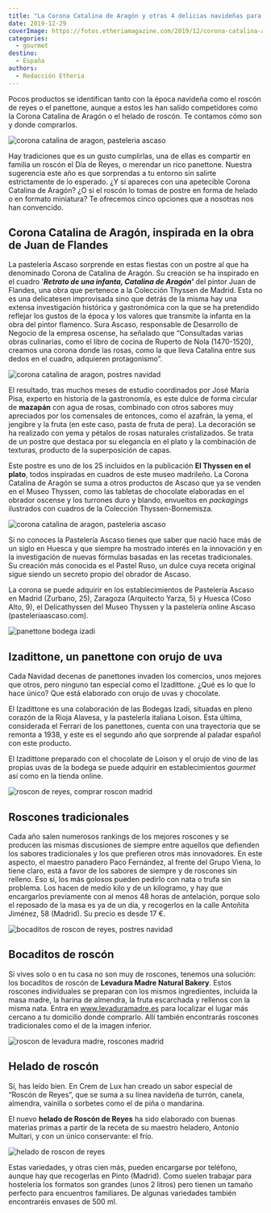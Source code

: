 ```yaml
---
title: "La Corona Catalina de Aragón y otras 4 delicias navideñas para disfrutar"
date: 2019-12-29
coverImage: https://fotos.etheriamagazine.com/2019/12/corona-catalina-ascaso.jpg
categories: 
  - gourmet
destino: 
  - España
authors: 
  - Redacción Etheria
---
```


Pocos productos se identifican tanto con la época navideña como el roscón de reyes o el 
panettone, aunque a estos les han salido competidores como la Corona Catalina de Aragón 
o el helado de roscón. Te contamos cómo son y donde comprarlos. 

![corona catalina de aragon, pasteleria ascaso](https://fotos.etheriamagazine.com/2019/12/ascaso-corona-catalina-mesa.jpg "Corona Catalina de Aragón.")

Hay tradiciones que es un gusto cumplirlas, una de ellas es compartir en familia un 
roscón el Día de Reyes, o merendar un rico panettone. Nuestra sugerencia este año es que 
sorprendas a tu entorno sin salirte estrictamente de lo esperado. ¿Y si apareces con una 
apetecible Corona Catalina de Aragón? ¿O si el roscón lo tomas de postre en forma de 
helado o en formato miniatura? Te ofrecemos cinco opciones que a nosotras nos han 
convencido. 

## Corona Catalina de Aragón, inspirada en la obra de Juan de Flandes

La pastelería Ascaso sorprende en estas fiestas con un postre al que ha denominado 
Corona de Catalina de Aragón. Su creación se ha inspirado en el cuadro '_**Retrato de 
una infanta, Catalina de Aragón'**_ del pintor Juan de Flandes, una obra que pertenece a 
la Colección Thyssen de Madrid. Esta no es una delicatesen improvisada sino que detrás 
de la misma hay una extensa investigación histórica y gastronómica con la que se ha 
pretendido reflejar los gustos de la época y los valores que transmite la infanta en la 
obra del pintor flamenco. Sura Ascaso, responsable de Desarrollo de Negocio de la 
empresa oscense, ha señalado que “Consultadas varias obras culinarias, como el libro de 
cocina de Ruperto de Nola (1470-1520), creamos una corona donde las rosas, como la que 
lleva Catalina entre sus dedos en el cuadro, adquieren protagonismo”. 

![corona catalina de aragon, postres navidad](https://fotos.etheriamagazine.com/2019/12/caja-corona-catalina-ascaso.jpg "Presentación de la corona en su caja.")

El resultado, tras muchos meses de estudio coordinados por José María Pisa, experto en 
historia de la gastronomía, es este dulce de forma circular de **mazapán** con agua de 
rosas, combinado con otros sabores muy apreciados por los comensales de entonces, como 
el azafrán, la yema, el jengibre y la fruta (en este caso, pasta de fruta de pera). La 
decoración se ha realizado con yema y pétalos de rosas naturales cristalizados. Se trata 
de un postre que destaca por su elegancia en el plato y la combinación de texturas, 
producto de la superposición de capas. 

Este postre es uno de los 25 incluidos en la publicación **El Thyssen en el plato**, 
todos inspiradas en cuadros de este museo madrileño. La Corona Catalina de Aragón se 
suma a otros productos de Ascaso que ya se venden en el Museo Thyssen, como las tabletas 
de chocolate elaboradas en el obrador oscense y los turrones duro y blando, envueltos en 
_packagings_ ilustrados con cuadros de la Colección Thyssen-Bornemisza. 

![corona catalina de aragon, pasteleria ascaso](https://fotos.etheriamagazine.com/2019/12/corona-catalina-ascaso.jpg "Corona Catalina de Aragón.")

Si no conoces la Pastelería Ascaso tienes que saber que nació hace más de un siglo en 
Huesca y que siempre ha mostrado interés en la innovación y en la investigación de 
nuevas fórmulas basadas en las recetas tradicionales. Su creación más conocida es el 
Pastel Ruso, un dulce cuya receta original sigue siendo un secreto propio del obrador de 
Ascaso. 

La corona se puede adquirir en los establecimientos de Pastelería Ascaso en Madrid 
(Zurbano, 25), Zaragoza (Arquitecto Yarza, 5) y Huesca (Coso Alto, 9), el Delicathyssen 
del Museo Thyssen y la pastelería online Ascaso (pasteleriaascaso.com). 

![panettone bodega izadi](https://fotos.etheriamagazine.com/2019/12/panettone-izadittone.jpg "Izadittone, el panettone de las bodegas Izadi.")

## Izadittone, un panettone con orujo de uva

Cada Navidad decenas de panettones invaden los comercios, unos mejores que otros, pero 
ninguno tan especial como el Izadittone. ¿Qué es lo que lo hace único? Que está 
elaborado con orujo de uvas y chocolate. 

El Izadittone es una colaboración de las Bodegas Izadi, situadas en pleno corazón de la 
Rioja Alavesa, y la pastelería italiana Loison. Ésta última, considerada el Ferrari de 
los panettones, cuenta con una trayectoria que se remonta a 1938, y este es el segundo 
año que sorprende al paladar español con este producto. 

El Izadittone preparado con el chocolate de Loison y el orujo de vino de las propias 
uvas de la bodega se puede adquirir en establecimientos _gourmet_ así como en la tienda 
online. 

![roscon de reyes, comprar roscon madrid](https://fotos.etheriamagazine.com/2019/12/roscon-reyes-grupo-viena.jpg "Roscón de Reyes, del grupo Viena.")

## Roscones tradicionales

Cada año salen numerosos rankings de los mejores roscones y se producen las mismas 
discusiones de siempre entre aquellos que defienden los sabores tradicionales y los que 
prefieren otros más innovadores. En este aspecto, el maestro panadero Paco Fernández, al 
frente del Grupo Viena, lo tiene claro, está a favor de los sabores de siempre y de 
roscones sin relleno. Eso sí, los más golosos pueden pedirlo con nata o trufa sin 
problema. Los hacen de medio kilo y de un kilogramo, y hay que encargarlos previamente 
con al menos 48 horas de antelación, porque solo el reposado de la masa es ya de un día, 
y recogerlos en la calle Antoñita Jiménez, 58 (Madrid). Su precio es desde 17 €. 

![bocaditos de roscon de reyes, postres navidad](https://fotos.etheriamagazine.com/2019/12/bocaditos-roscon-reyes.jpg "Bocaditos de roscón de reyes.")

## Bocaditos de roscón

Si vives solo o en tu casa no son muy de roscones, tenemos una solución: los bocaditos 
de roscón de **Levadura Madre Natural Bakery**. Estos roscones individuales se preparan 
con los mismos ingredientes, incluida la masa madre, la harina de almendra, la fruta 
escarchada y rellenos con la misma nata. Entra en www.levaduramadre.es para localizar el 
lugar más cercano a tu domicilio donde comprarlo. Allí también encontrarás roscones 
tradicionales como el de la imagen inferior. 

![roscon de levadura madre, roscones madrid](https://fotos.etheriamagazine.com/2019/12/Moncho-Lopez-levadura-madre.jpg "Moncho López, de Levadura Madre, rellenando un roscón.")

## Helado de roscón

Sí, has leído bien. En Crem de Lux han creado un sabor especial de “Roscón de Reyes”, 
que se suma a su línea navideña de turrón, canela, almendra, vainilla o sorbetes como el 
de piña o mandarina. 

El nuevo **helado de Roscón de Reyes** ha sido elaborado con buenas materias primas a 
partir de la receta de su maestro heladero, Antonio Multari, y con un único conservante: 
el frío. 

![helado de roscon de reyes](https://fotos.etheriamagazine.com/2019/12/helado-roscon-reyes.jpg "Helado de roscón de reyes.")

Estas variedades, y otras cien más, pueden encargarse por teléfono, aunque hay que 
recogerlas en Pinto (Madrid). Como suelen trabajar para hostelería los formatos son 
grandes (unos 2 litros) pero tienen un tamaño perfecto para encuentros familiares. De 
algunas variedades también encontraréis envases de 500 ml.
